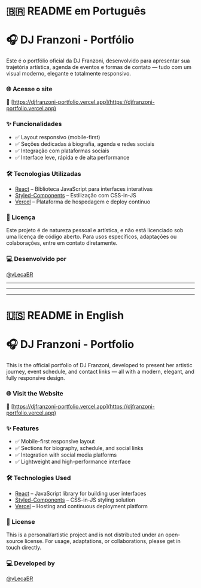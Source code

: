 # 🇧🇷 README em Português
# 🎧 DJ Franzoni - Portfólio

Este é o portfólio oficial da DJ Franzoni, desenvolvido para apresentar sua trajetória artística, agenda de eventos e formas de contato — tudo com um visual moderno, elegante e totalmente responsivo.

### 🌐 Acesse o site

🔗 [https://djfranzoni-portfolio.vercel.app](https://djfranzoni-portfolio.vercel.app)

### ✨ Funcionalidades

- ✅ Layout responsivo (mobile-first)  
- ✅ Seções dedicadas à biografia, agenda e redes sociais  
- ✅ Integração com plataformas sociais  
- ✅ Interface leve, rápida e de alta performance  

### 🛠️ Tecnologias Utilizadas

- [React](https://reactjs.org/) – Biblioteca JavaScript para interfaces interativas  
- [Styled-Components](https://styled-components.com/) – Estilização com CSS-in-JS  
- [Vercel](https://vercel.com/) – Plataforma de hospedagem e deploy contínuo  

### 📄 Licença

Este projeto é de natureza pessoal e artística, e não está licenciado sob uma licença de código aberto. Para usos específicos, adaptações ou colaborações, entre em contato diretamente.

### 💻 Desenvolvido por

[@vLecaBR](https://github.com/vLecaBR)

---
---
---

# 🇺🇸 README in English
# 🎧 DJ Franzoni - Portfolio

This is the official portfolio of DJ Franzoni, developed to present her artistic journey, event schedule, and contact links — all with a modern, elegant, and fully responsive design.

### 🌐 Visit the Website

🔗 [https://djfranzoni-portfolio.vercel.app](https://djfranzoni-portfolio.vercel.app)

### ✨ Features

- ✅ Mobile-first responsive layout  
- ✅ Sections for biography, schedule, and social links  
- ✅ Integration with social media platforms  
- ✅ Lightweight and high-performance interface  

### 🛠️ Technologies Used

- [React](https://reactjs.org/) – JavaScript library for building user interfaces  
- [Styled-Components](https://styled-components.com/) – CSS-in-JS styling solution  
- [Vercel](https://vercel.com/) – Hosting and continuous deployment platform  

### 📄 License

This is a personal/artistic project and is not distributed under an open-source license. For usage, adaptations, or collaborations, please get in touch directly.

### 💻 Developed by

[@vLecaBR](https://github.com/vLecaBR)
